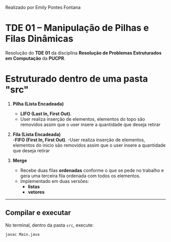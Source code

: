 Realizado por Emily Pontes Fontana


# TDE 01 – Manipulação de Pilhas e Filas Dinâmicas

Resolução do **TDE 01** da disciplina **Resolução de Problemas Estruturados em Computação** da **PUCPR**.  


# Estruturado dentro de uma pasta "src"

1. **Pilha (Lista Encadeada)**  
   -  **LIFO (Last In, First Out)**.
   -  User realiza inserção de elementos, elementos do topo são removidos assim que o user insere a quantidade que deseja retirar

2. **Fila (Lista Encadeada)**    
   -**FIFO (First In, First Out)**.
   -User realiza inserção de elementos, elementos do inicio são removidos assim que o user insere a quantidade que deseja retirar 

4. **Merge**  
   - Recebe duas filas **ordenadas** conforme o que se pede no trabalho e gera uma terceira fila ordenada com todos os elementos.  
   - Implementado em duas versões:  
     -  **listas**  
     -  **vetores**  

---

## Compilar e executar


No terminal, dentro da pasta `src`, execute:

```bash
javac Main.java

